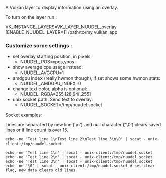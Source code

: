 A Vulkan layer to display information using an overlay.

To turn on the layer run :

VK_INSTANCE_LAYERS=VK_LAYER_NUUDEL_overlay [ENABLE_NUUDEL_LAYER=1] /path/to/my_vulkan_app

### Customize some settings :

* set overlay starting position, in pixels:
  - NUUDEL_POS=xpos,ypos
* show average cpu usage instead:
  - NUUDEL_AVGCPU=1
* amdgpu index (really hwmon though), if set shows some hwmon stats:
  - NUUDEL_AMDGPU_INDEX=0
* change text color, alpha is optional:
  - NUUDEL_RGBA=255,128,64[,255]
* unix socket path. Send text to overlay:
  - NUUDEL_SOCKET=/tmp/nuudel.socket

Socket examples:


Lines are separated by new line ('\n') and null character ('\0') clears saved lines or if line count is over 15.
 
```
echo -ne 'Test line 1\nTest line 2\nTest line 3\n\0' | socat - unix-client:/tmp/nuudel.socket
```

```
echo -ne 'Test line 1\n' | socat - unix-client:/tmp/nuudel.socket
echo -ne 'Test line 2\n' | socat - unix-client:/tmp/nuudel.socket
echo -ne 'Test line 3\n' | socat - unix-client:/tmp/nuudel.socket
echo -ne '\0' | socat - unix-client:/tmp/nuudel.socket # set clear flag, new data clears old lines
```
